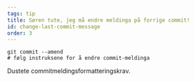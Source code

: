 ```yaml
---
tags: tip
title: Søren tute, jeg må endre meldinga på forrige commit!
id: change-last-commit-message
order: 3
---
```

```git
git commit --amend
# følg instruksene for å endre commit-meldinga
```

Dustete commitmeldingsformatteringskrav.
